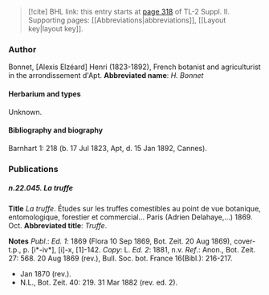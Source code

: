 > [!cite] BHL link: this entry starts at [page 318](https://www.biodiversitylibrary.org/page/33265515) of TL-2 Suppl. II.
> Supporting pages: [[Abbreviations|abbreviations]], [[Layout key|layout key]].

### Author

Bonnet, \[Alexis Elzéard\] Henri (1823-1892), French botanist and agriculturist in the arrondissement d'Apt. 
**Abbreviated name**: *H. Bonnet*

#### Herbarium and types

Unknown.

#### Bibliography and biography

Barnhart 1: 218 (b. 17 Jul 1823, Apt, d. 15 Jan 1892, Cannes).

### Publications

##### n.22.045. La truffe

**Title**
*La truffe*. Études sur les truffes comestibles au point de vue botanique, entomologique, forestier et commercial... Paris (Adrien Delahaye,...) 1869. Oct.
**Abbreviated title**: *Truffe*.

**Notes**
*Publ*.: *Ed. 1*: 1869 (Flora 10 Sep 1869, Bot. Zeit. 20 Aug 1869), cover-t.p., p. \[i\*-iv\*\], \[i\]-x, \[1\]-142. *Copy*: L.
*Ed. 2*: 1881, n.v.
*Ref*.: Anon., Bot. Zeit. 27: 568. 20 Aug 1869 (rev.), Bull. Soc. bot. France 16(Bibl.): 216-217.
- Jan 1870 (rev.).
- N.L., Bot. Zeit. 40: 219. 31 Mar 1882 (rev. ed. 2).

